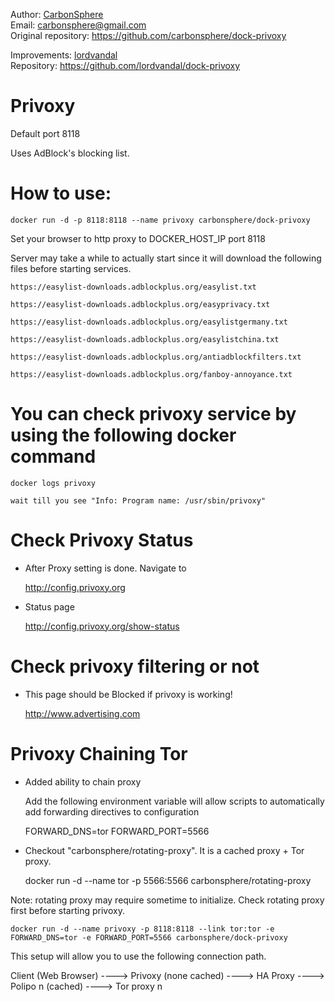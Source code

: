 Author: [CarbonSphere](https://github.com/carbonsphere)<br>
Email: carbonsphere@gmail.com<br>
Original repository: https://github.com/carbonsphere/dock-privoxy

Improvements: [lordvandal](https://github.com/lordvandal)<br>
Repository: https://github.com/lordvandal/dock-privoxy

# Privoxy

Default port 8118

Uses AdBlock's blocking list.

# How to use:

	docker run -d -p 8118:8118 --name privoxy carbonsphere/dock-privoxy

Set your browser to http proxy to DOCKER_HOST_IP port 8118

Server may take a while to actually start since it will download the following files before starting services.

	https://easylist-downloads.adblockplus.org/easylist.txt

	https://easylist-downloads.adblockplus.org/easyprivacy.txt

	https://easylist-downloads.adblockplus.org/easylistgermany.txt
	
	https://easylist-downloads.adblockplus.org/easylistchina.txt
	
	https://easylist-downloads.adblockplus.org/antiadblockfilters.txt

	https://easylist-downloads.adblockplus.org/fanboy-annoyance.txt

# You can check privoxy service by using the following docker command

	docker logs privoxy

	wait till you see "Info: Program name: /usr/sbin/privoxy"

# Check Privoxy Status

  - After Proxy setting is done. Navigate to 

  	http://config.privoxy.org

  - Status page

  	http://config.privoxy.org/show-status

# Check privoxy filtering or not

  - This page should be Blocked if privoxy is working!

  	http://www.advertising.com

# Privoxy Chaining Tor


  - Added ability to chain proxy 

  	Add the following environment variable will allow scripts to automatically add forwarding directives to configuration

  	FORWARD_DNS=tor
  	FORWARD_PORT=5566

  - Checkout "carbonsphere/rotating-proxy". It is a cached proxy + Tor proxy.

  	docker run -d --name tor -p 5566:5566 carbonsphere/rotating-proxy 

 Note: rotating proxy may require sometime to initialize. Check rotating proxy first before starting privoxy.

  	docker run -d --name privoxy -p 8118:8118 --link tor:tor -e FORWARD_DNS=tor -e FORWARD_PORT=5566 carbonsphere/dock-privoxy

This setup will allow you to use the following connection path.

  Client (Web Browser) ---->  Privoxy (none cached) ----> HA Proxy ----> Polipo n (cached) ----> Tor proxy n

